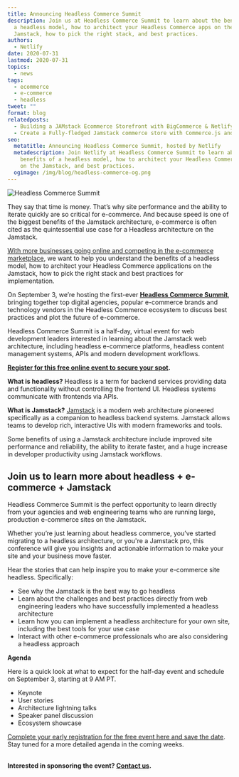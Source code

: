 ```yaml
---
title: Announcing Headless Commerce Summit
description: Join us at Headless Commerce Summit to learn about the benefits of
  a headless model, how to architect your Headless Commerce apps on the
  Jamstack, how to pick the right stack, and best practices.
authors:
  - Netlify
date: 2020-07-31
lastmod: 2020-07-31
topics:
  - news
tags:
  - ecommerce
  - e-commerce
  - headless
tweet: ""
format: blog
relatedposts:
  - Building a JAMstack Ecommerce Storefront with BigCommerce & Netlify
  - Create a Fully-fledged Jamstack commerce store with Commerce.js and Netlify
seo:
  metatitle: Announcing Headless Commerce Summit, hosted by Netlify
  metadescription: Join Netlify at Headless Commerce Summit to learn about the
    benefits of a headless model, how to architect your Headless Commerce apps
    on the Jamstack, and best practices.
  ogimage: /img/blog/headless-commerce-og.png
---
```

![Headless Commerce Summit](/img/blog/banner.png "Headless Commerce Summit")

They say that time is money. That’s why site performance and the ability to iterate quickly are so critical for e-commerce. And because speed is one of the biggest benefits of the Jamstack architecture, e-commerce is often cited as the quintessential use case for a Headless architecture on the Jamstack.

[With more businesses going online and competing in the e-commerce marketplace](https://twitter.com/2PMinc/status/1261521046290739200), we want to help you understand the benefits of a headless model, how to architect your Headless Commerce applications on the Jamstack, how to pick the right stack and best practices for implementation.

On September 3, we’re hosting the first-ever **[Headless Commerce Summit](https://ti.to/netlify/headless-commerce-summit)**, bringing together top digital agencies, popular e-commerce brands and technology vendors in the Headless Commerce ecosystem to discuss best practices and plot the future of e-commerce.

Headless Commerce Summit is a half-day, virtual event for web development leaders interested in learning about the Jamstack web architecture, including headless e-commerce platforms, headless content management systems, APIs and modern development workflows.

**[Register for this free online event to secure your spot](https://ti.to/netlify/headless-commerce-summit).**

**What is headless?** Headless is a term for backend services providing data and functionality without controlling the frontend UI. Headless systems communicate with frontends via APIs.

**What is Jamstack?** [Jamstack](https://www.netlify.com/jamstack/) is a modern web architecture pioneered specifically as a companion to headless backend systems. Jamstack allows teams to develop rich, interactive UIs with modern frameworks and tools.

Some benefits of using a Jamstack architecture include improved site performance and reliability, the ability to iterate faster, and a huge increase in developer productivity using Jamstack workflows.

## Join us to learn more about headless + e-commerce + Jamstack

Headless Commerce Summit is the perfect opportunity to learn directly from your agencies and web engineering teams who are running large, production e-commerce sites on the Jamstack.

Whether you’re just learning about headless commerce, you’ve started migrating to a headless architecture, or you're a Jamstack pro, this conference will give you insights and actionable information to make your site and your business move faster.

Hear the stories that can help inspire you to make your e-commerce site headless. Specifically:

* See why the Jamstack is the best way to go headless
* Learn about the challenges and best practices directly from web engineering leaders who have successfully implemented a headless architecture
* Learn how you can implement a headless architecture for your own site, including the best tools for your use case
* Interact with other e-commerce professionals who are also considering a headless approach

**Agenda**

Here is a quick look at what to expect for the half-day event and schedule on September 3, starting at 9 AM PT.

* Keynote
* User stories
* Architecture lightning talks
* Speaker panel discussion
* Ecosystem showcase

[Complete your early registration for the free event here and save the date](https://ti.to/netlify/headless-commerce-summit). Stay tuned for a more detailed agenda in the coming weeks.

**\
Interested in sponsoring the event? [Contact us](mailto:ashlynn@netlify.com).**